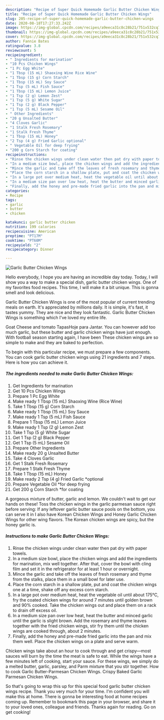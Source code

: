 ```yaml
---
description: "Recipe of Super Quick Homemade Garlic Butter Chicken Wings"
title: "Recipe of Super Quick Homemade Garlic Butter Chicken Wings"
slug: 205-recipe-of-super-quick-homemade-garlic-butter-chicken-wings
date: 2020-08-18T17:27:33.242Z
image: https://img-global.cpcdn.com/recipes/a9eeca31c8c28b21/751x532cq70/garlic-butter-chicken-wings-recipe-main-photo.jpg
thumbnail: https://img-global.cpcdn.com/recipes/a9eeca31c8c28b21/751x532cq70/garlic-butter-chicken-wings-recipe-main-photo.jpg
cover: https://img-global.cpcdn.com/recipes/a9eeca31c8c28b21/751x532cq70/garlic-butter-chicken-wings-recipe-main-photo.jpg
author: Fannie Bates
ratingvalue: 3.8
reviewcount: 5
recipeingredient:
- " Ingredients for marination"
- "10 Pcs Chicken Wings"
- "1 Pc Egg White"
- "1 Tbsp (15 mL) Shaoxing Wine Rice Wine"
- "1 Tbsp (15 g) Corn Starch"
- "1 Tbsp (15 mL) Soy Sauce"
- "1 Tsp (5 mL) Fish Sauce"
- "1 Tbsp (15 mL) Lemon Juice"
- "1 Tsp (2 g) Lemon Zest"
- "1 Tsp (5 g) White Sugar"
- "1 Tsp (2 g) Black Pepper"
- "1 Tsp (5 mL) Sesame Oil"
- " Other Ingredients"
- "20 g Unsalted Butter"
- "4 Cloves Garlic"
- "1 Stalk Fresh Rosemary"
- "1 Stalk Fresh Thyme"
- "1 Tbsp (15 mL) Honey"
- "2 Tsp (4 g) Fried Garlic optional"
- " Vegetable Oil for deep frying"
- "200 g Corn Starch for coating"
recipeinstructions:
- "Rinse the chicken wings under clean water then pat dry with paper towels."
- "In a medium size bowl, place the chicken wings and add the ingredients for marination, mix well together. After that, cover the bowl with cling film and set it in the refrigerator for at least 1 hour or overnight."
- "Mince the garlic and take off the leaves of fresh rosemary and thyme from the stalks, place them in a small bowl for later use."
- "Place the corn starch in a shallow plate, put and coat the chicken wings one at a time, shake off any excess corn starch."
- "In a large pot over medium heat, heat the vegetable oil until about 175°C, fry the coated chicken wings for around 7 minutes until golden brown and 90% cooked. Take the chicken wings out and place them on a rack to drain off excess oil."
- "In a medium size pan over low heat, heat the butter and minced garlic until the garlic is slight brown. Add the rosemary and thyme leaves together with the fried chicken wings, stir fry them until the chicken wings are cooked through, about 2 minutes."
- "Finally, add the honey and pre-made fried garlic into the pan and mix them well. Place the chicken wings on a plate and serve warm."
categories:
- Recipe
tags:
- garlic
- butter
- chicken

katakunci: garlic butter chicken 
nutrition: 199 calories
recipecuisine: American
preptime: "PT17M"
cooktime: "PT60M"
recipeyield: "2"
recipecategory: Dinner

---
```



![Garlic Butter Chicken Wings](https://img-global.cpcdn.com/recipes/a9eeca31c8c28b21/751x532cq70/garlic-butter-chicken-wings-recipe-main-photo.jpg)

Hello everybody, I hope you are having an incredible day today. Today, I will show you a way to make a special dish, garlic butter chicken wings. One of my favorites food recipes. This time, I will make it a bit unique. This is gonna smell and look delicious.

Garlic Butter Chicken Wings is one of the most popular of current trending meals on earth. It's appreciated by millions daily. It is simple, it's fast, it tastes yummy. They are nice and they look fantastic. Garlic Butter Chicken Wings is something which I've loved my entire life.

Goat Cheese and tomato TapasHoje para Jantar. You can however add too much garlic, but these butter and garlic chicken wings have just enough. With football season starting again, I have been These chicken wings are so simple to make and they are baked to perfection.


To begin with this particular recipe, we must prepare a few components. You can cook garlic butter chicken wings using 21 ingredients and 7 steps. Here is how you can achieve it.

<!--inarticleads1-->

##### The ingredients needed to make Garlic Butter Chicken Wings:

1. Get  Ingredients for marination
1. Get 10 Pcs Chicken Wings
1. Prepare 1 Pc Egg White
1. Make ready 1 Tbsp (15 mL) Shaoxing Wine (Rice Wine)
1. Take 1 Tbsp (15 g) Corn Starch
1. Make ready 1 Tbsp (15 mL) Soy Sauce
1. Make ready 1 Tsp (5 mL) Fish Sauce
1. Prepare 1 Tbsp (15 mL) Lemon Juice
1. Make ready 1 Tsp (2 g) Lemon Zest
1. Take 1 Tsp (5 g) White Sugar
1. Get 1 Tsp (2 g) Black Pepper
1. Get 1 Tsp (5 mL) Sesame Oil
1. Prepare  Other Ingredients
1. Make ready 20 g Unsalted Butter
1. Take 4 Cloves Garlic
1. Get 1 Stalk Fresh Rosemary
1. Prepare 1 Stalk Fresh Thyme
1. Take 1 Tbsp (15 mL) Honey
1. Make ready 2 Tsp (4 g) Fried Garlic *optional
1. Prepare  Vegetable Oil *for deep frying
1. Get 200 g Corn Starch *for coating


A gorgeous mixture of butter, garlic and lemon. We couldn&#39;t wait to get our hands on these! Toss the chicken wings in the garlic parmesan sauce right before serving: If any leftover garlic butter sauce pools on the bottom, you can serve it in I also have Korean Chicken Wings and Honey Garlic Chicken Wings for other wing flavors. The Korean chicken wings are spicy, but the honey garlic is. 

<!--inarticleads2-->

##### Instructions to make Garlic Butter Chicken Wings:

1. Rinse the chicken wings under clean water then pat dry with paper towels.
1. In a medium size bowl, place the chicken wings and add the ingredients for marination, mix well together. After that, cover the bowl with cling film and set it in the refrigerator for at least 1 hour or overnight.
1. Mince the garlic and take off the leaves of fresh rosemary and thyme from the stalks, place them in a small bowl for later use.
1. Place the corn starch in a shallow plate, put and coat the chicken wings one at a time, shake off any excess corn starch.
1. In a large pot over medium heat, heat the vegetable oil until about 175°C, fry the coated chicken wings for around 7 minutes until golden brown and 90% cooked. Take the chicken wings out and place them on a rack to drain off excess oil.
1. In a medium size pan over low heat, heat the butter and minced garlic until the garlic is slight brown. Add the rosemary and thyme leaves together with the fried chicken wings, stir fry them until the chicken wings are cooked through, about 2 minutes.
1. Finally, add the honey and pre-made fried garlic into the pan and mix them well. Place the chicken wings on a plate and serve warm.


Chicken wings take about an hour to cook through and get crispy—most sauces will burn by the time the meat is safe to eat. While the wings have a few minutes left of cooking, start your sauce. For these wings, we simply do a melted butter, garlic, parsley, and Parm mixture that you stir together. How to cook Garlic Butter-Parmesan Chicken Wings. Crispy Baked Garlic Parmesan Chicken Wings. 

So that's going to wrap this up for this special food garlic butter chicken wings recipe. Thank you very much for your time. I'm confident you will make this at home. There is gonna be interesting food at home recipes coming up. Remember to bookmark this page in your browser, and share it to your loved ones, colleague and friends. Thanks again for reading. Go on get cooking!
